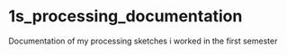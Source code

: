 # 1s_processing_documentation
Documentation of my processing sketches i worked in the first semester

